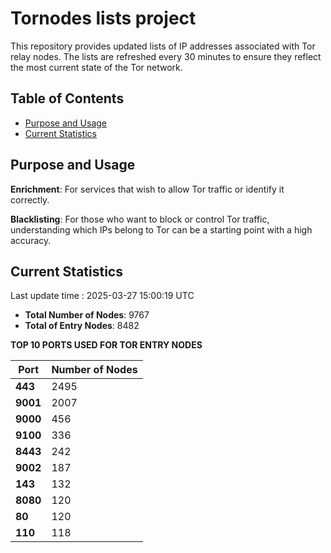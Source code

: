 # Tornodes lists project

This repository provides updated lists of IP addresses associated with Tor relay nodes. The lists are refreshed every 30 minutes to ensure they reflect the most current state of the Tor network.

## Table of Contents

- [Purpose and Usage](#purpose-and-usage)
- [Current Statistics](#current-statistics)


## Purpose and Usage

**Enrichment**: For services that wish to allow Tor traffic or identify it correctly.

**Blacklisting**: For those who want to block or control Tor traffic, understanding which IPs belong to Tor can be a starting point with a high accuracy.

## Current Statistics

Last update time : 2025-03-27 15:00:19 UTC

- **Total Number of Nodes**: 9767
- **Total of Entry Nodes**: 8482

**TOP 10 PORTS USED FOR TOR ENTRY NODES**

| **Port** | **Number of Nodes** |
|------|-----------------|
| **443**   | 2495  |
| **9001**   | 2007  |
| **9000**   | 456  |
| **9100**   | 336  |
| **8443**   | 242  |
| **9002**   | 187  |
| **143**   | 132  |
| **8080**   | 120  |
| **80**   | 120  |
| **110**   | 118  |

